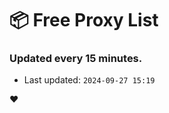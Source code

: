 # :package: Free Proxy List
### Updated every 15 minutes.

- Last updated: `2024-09-27 15:19`

:heart:
